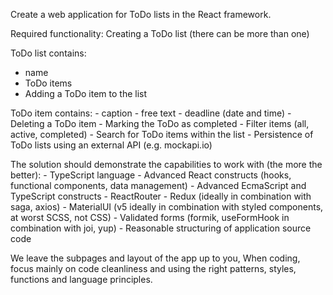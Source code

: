 Create a web application for ToDo lists in the React framework.

Required functionality:
Creating a ToDo list (there can be more than one)
  
ToDo list contains:
- name
- ToDo items
- Adding a ToDo item to the list
  
ToDo item contains:
    - caption
    - free text
    - deadline (date and time)
    - Deleting a ToDo item
    - Marking the ToDo as completed
    - Filter items (all, active, completed)
    - Search for ToDo items within the list
    - Persistence of ToDo lists using an external API (e.g. mockapi.io)

The solution should demonstrate the capabilities to work with (the more the better):
    - TypeScript language
    - Advanced React constructs (hooks, functional components, data management)
    - Advanced EcmaScript and TypeScript constructs
    - ReactRouter
    - Redux (ideally in combination with saga, axios)
    - MaterialUI (v5 ideally in combination with styled components, at worst SCSS, not CSS)
    - Validated forms (formik, useFormHook in combination with joi, yup)
    - Reasonable structuring of application source code

We leave the subpages and layout of the app up to you,
When coding, focus mainly on code cleanliness and using the right patterns, styles, functions and language principles.
